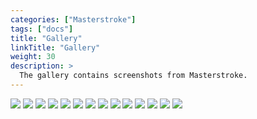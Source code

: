 ```yaml
---
categories: ["Masterstroke"]
tags: ["docs"] 
title: "Gallery"
linkTitle: "Gallery"
weight: 30
description: >
  The gallery contains screenshots from Masterstroke.
---
```


![](https://i.imgur.com/7lhUkcY.jpg)
![](https://i.imgur.com/hNegU9n.jpg)
![](https://i.imgur.com/0zcexSV.jpg)
![](https://i.imgur.com/sYW9x72.jpg)
![](https://i.imgur.com/nhA85LC.jpg)
![](https://i.imgur.com/X3iVVq3.jpg)
![](https://i.imgur.com/Blot4ah.jpg)
![](https://i.imgur.com/UV61gIt.jpg)
![](https://i.imgur.com/0gnoDJY.jpg)
![](https://i.imgur.com/XlIbpW5.jpg)
![](https://i.imgur.com/1krPFCQ.jpg)
![](https://i.imgur.com/d8TAH5K.jpg)
![](https://i.imgur.com/8IxZnfn.jpg)
![](https://i.imgur.com/kQv5yyE.jpg)